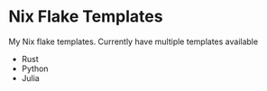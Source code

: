 # Nix Flake Templates

My Nix flake templates. Currently have multiple templates available

* Rust
* Python
* Julia
